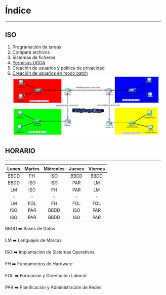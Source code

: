 # Índice

---
## ISO
1. Programación de tareas
2. Compara archivos
3. Sistemas de ficheros
4. [Permisos UGOA](iso/permisosUgoa.md)
5. Creación de usuarios y política de privacidad
6. [Creación de usuarios en modo batch](iso/usuariosbash.md)
![](par/foto_underworld_enunciado.png)

## HORARIO

---

| Lunes | Martes | Miércoles | Jueves | Viernes |
|:-----:|:------:|:---------:|:------:|:-------:|
| BBDD  | FH     | ISO       | BBDD   | BBDD    |
| BBDD  | ISO    | ISO       | PAR    | LM      |
| LM    | ISO    | FH        | PAR    | LM      |
| -     | -      | -         | -      | -       |
| LM    | FOL    | FH        | FOL    | FOL     |
| ISO   | PAR    | BBDD      | ISO    | PAR     |
| ISO   | PAR    | BBDD      | ISO    | PAR     |

BBDD :arrow_right: Bases de Datos

LM :arrow_right: Lenguajes de Marcas

ISO :arrow_right: Implantación de Sistemas Operativos

FH :arrow_right: Fundamentos de Hardware

FOL :arrow_right: Formación y Orientación Laboral

PAR :arrow_right: Planificación y Administración de Redes